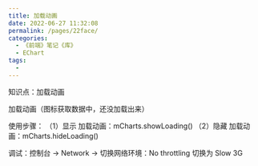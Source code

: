```yaml
---
title: 加载动画
date: 2022-06-27 11:32:08
permalink: /pages/22face/
categories:
  - 《前端》笔记《库》
  - EChart
tags:
  - 
---
```

知识点：加载动画

加载动画（图标获取数据中，还没加载出来）

使用步骤：
  （1）显示 加载动画：mCharts.showLoading()
  （2）隐藏 加载动画：mCharts.hideLoading()
  
调试：控制台 → Network → 切换网络环境：No throttling 切换为 Slow 3G

<!DOCTYPE html>
<html lang="en">

<head>
  <meta charset="UTF-8">
  <meta name="viewport" content="width=device-width, initial-scale=1.0">
  <meta http-equiv="X-UA-Compatible" content="ie=edge">
  <title>Document</title>
  <script src="lib/echarts.min.js"></script>
  <script src="lib/jquery.min.js"></script>
</head>

<body>
  <div style="width: 600px;height:400px"></div>
  <script>
    var mCharts = echarts.init(document.querySelector("div"))

    mCharts.showLoading() // （1）在获取数据之前, 显示加载动画

    $.get('sucai/test_data.json', function (ret) {  // 获取数据

      mCharts.hideLoading() // （2）当服务器数据获取成功之后, 隐藏加载动画

      var axisData = []
      for (var i = 0; i < ret.length; i++) {
        var height = ret[i].height
        var weight = ret[i].weight
        var itemArr = [height, weight]
        axisData.push(itemArr)
      }
      console.log(axisData)
      var option = {
        xAxis: {
          type: 'value',
          scale: true
        },
        yAxis: {
          type: 'value',
          scale: true
        },
        series: [
          {
            type: 'effectScatter',
            data: axisData,
            symbolSize: function (arg) {
              // console.log(arg)
              var weight = arg[1]
              var height = arg[0] / 100
              // BMI > 28 肥胖
              // BMI: 体重/ 身高*身高     kg  m
              var bmi = weight / (height * height)
              if (bmi > 28) {
                return 20
              }
              return 5
            },
            itemStyle: {
              color: function (arg) {
                console.log(arg)
                var weight = arg.data[1]
                var height = arg.data[0] / 100
                var bmi = weight / (height * height)
                if (bmi > 28) {
                  return 'red'
                }
                return 'green'
              }
            },
            showEffectOn: 'emphasis',
            rippleEffect: {
              scale: 10
            }
          }
        ]
      };
      mCharts.setOption(option)
    })

    

  </script>
</body>

</html>